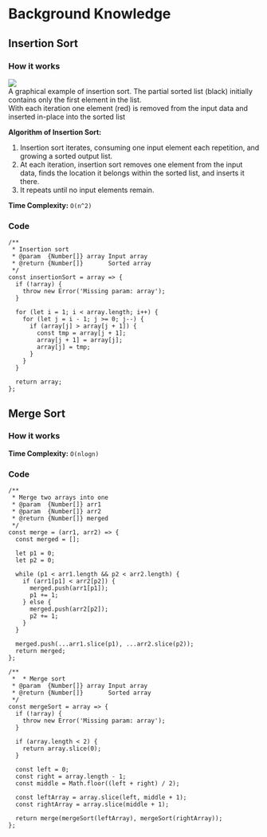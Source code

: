 # Background Knowledge

## Insertion Sort

### How it works

![](https://upload.wikimedia.org/wikipedia/commons/0/0f/Insertion-sort-example-300px.gif)  
A graphical example of insertion sort. The partial sorted list \(black\) initially contains only the first element in the list.  
With each iteration one element \(red\) is removed from the input data and inserted in-place into the sorted list

**Algorithm of Insertion Sort:**

1. Insertion sort iterates, consuming one input element each repetition, and growing a sorted output list.
2. At each iteration, insertion sort removes one element from the input data, finds the location it belongs within the sorted list, and inserts it there.
3. It repeats until no input elements remain.

**Time Complexity:** `O(n^2)`

### Code

```text
/**
 * Insertion sort
 * @param  {Number[]} array Input array
 * @return {Number[]}       Sorted array
 */
const insertionSort = array => {
  if (!array) {
    throw new Error('Missing param: array');
  }

  for (let i = 1; i < array.length; i++) {
    for (let j = i - 1; j >= 0; j--) {
      if (array[j] > array[j + 1]) {
        const tmp = array[j + 1];
        array[j + 1] = array[j];
        array[j] = tmp;
      }
    }
  }

  return array;
};
```

## Merge Sort

### How it works

**Time Complexity:** `O(nlogn)`

### Code

```text
/**
 * Merge two arrays into one
 * @param  {Number[]} arr1
 * @param  {Number[]} arr2
 * @return {Number[]} merged
 */
const merge = (arr1, arr2) => {
  const merged = [];

  let p1 = 0;
  let p2 = 0;

  while (p1 < arr1.length && p2 < arr2.length) {
    if (arr1[p1] < arr2[p2]) {
      merged.push(arr1[p1]);
      p1 += 1;
    } else {
      merged.push(arr2[p2]);
      p2 += 1;
    }
  }

  merged.push(...arr1.slice(p1), ...arr2.slice(p2));
  return merged;
};

/**
 *  * Merge sort
 * @param  {Number[]} array Input array
 * @return {Number[]}       Sorted array
 */
const mergeSort = array => {
  if (!array) {
    throw new Error('Missing param: array');
  }

  if (array.length < 2) {
    return array.slice(0);
  }

  const left = 0;
  const right = array.length - 1;
  const middle = Math.floor((left + right) / 2);

  const leftArray = array.slice(left, middle + 1);
  const rightArray = array.slice(middle + 1);

  return merge(mergeSort(leftArray), mergeSort(rightArray));
};
```



